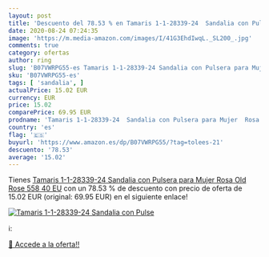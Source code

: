 ```yaml
---
layout: post
title: 'Descuento del 78.53 % en Tamaris 1-1-28339-24  Sandalia con Pulse'
date: 2020-08-24 07:24:35
image: 'https://m.media-amazon.com/images/I/41G3EhdIwqL._SL200_.jpg'
comments: true
category: ofertas
author: ring
slug: 'B07VWRPG55-es Tamaris 1-1-28339-24 Sandalia con Pulsera para Mujer Rosa...'
sku: 'B07VWRPG55-es'
tags: [ 'sandalia', ]
actualPrice: 15.02 EUR
currency: EUR
price: 15.02
comparePrice: 69.95 EUR
prodname: 'Tamaris 1-1-28339-24  Sandalia con Pulsera para Mujer  Rosa  Old Rose 558   40 EU'
country: 'es'
flag: '🇪🇸'
buyurl: 'https://www.amazon.es/dp/B07VWRPG55/?tag=tolees-21'
descuento: '78.53'
average: '15.02'
---
```


Tienes [Tamaris 1-1-28339-24  Sandalia con Pulsera para Mujer  Rosa  Old Rose 558   40 EU](https://www.amazon.es/dp/B07VWRPG55/?tag=tolees-21) con un 78.53 % de descuento con precio de oferta de 15.02 EUR (original: 69.95 EUR) en el siguiente enlace!

[![Tamaris 1-1-28339-24  Sandalia con Pulse](https://m.media-amazon.com/images/I/41G3EhdIwqL._SL200_.jpg)](https://www.amazon.es/dp/B07VWRPG55/?tag=tolees-21)

ℹ️:


[🛒 Accede a la oferta!!](https://www.amazon.es/dp/B07VWRPG55/?tag=tolees-21)
